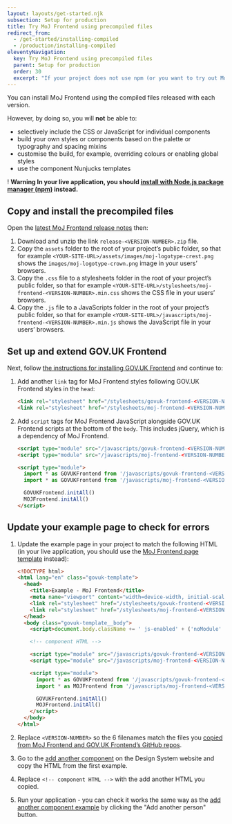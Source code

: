 ```yaml
---
layout: layouts/get-started.njk
subsection: Setup for production
title: Try MoJ Frontend using precompiled files
redirect_from:
  - /get-started/installing-compiled
  - /production/installing-compiled
eleventyNavigation:
  key: Try MoJ Frontend using precompiled files
  parent: Setup for production
  order: 30
  excerpt: "If your project does not use npm (or you want to try out MoJ Frontend without installing it through npm) download and include compiled stylesheets."
---
```


You can install MoJ Frontend using the compiled files released with each version.

However, by doing so, you will **not** be able to:

- selectively include the CSS or JavaScript for individual components
- build your own styles or components based on the palette or typography and spacing mixins
- customise the build, for example, overriding colours or enabling global styles
- use the component Nunjucks templates

<div class="govuk-warning-text">
  <span class="govuk-warning-text__icon" aria-hidden="true">!</span>
  <strong class="govuk-warning-text__text">
    <span class="govuk-visually-hidden">Warning</span>
    In your live application, you should <a href="/production/installing-with-npm/">install with Node.js package manager (npm)</a> instead.
  </strong>
</div>

## Copy and install the precompiled files

Open the [latest MoJ Frontend release notes](https://github.com/ministryofjustice/moj-frontend/releases/latest) then:

1. Download and unzip the link `release-<VERSION-NUMBER>.zip` file.
2. Copy the `assets` folder to the root of your project’s public folder, so that for example `<YOUR-SITE-URL>/assets/images/moj-logotype-crest.png` shows the `images/moj-logotype-crown.png` image in your users’ browsers.
3. Copy the `.css` file to a stylesheets folder in the root of your project’s public folder, so that for example `<YOUR-SITE-URL>/stylesheets/moj-frontend-<VERSION-NUMBER>.min.css` shows the CSS file in your users’ browsers.
4. Copy the `.js` file to a JavaScripts folder in the root of your project’s public folder, so that for example `<YOUR-SITE-URL>/javascripts/moj-frontend-<VERSION-NUMBER>.min.js` shows the JavaScript file in your users’ browsers.

## Set up and extend GOV.UK Frontend

Next, follow [the instructions for installing GOV.UK Frontend](https://frontend.design-system.service.gov.uk/install-using-precompiled-files/) and continue to:

1. Add another `link` tag for MoJ Frontend styles following GOV.UK Frontend styles in the `head`:

   ```html
   <link rel="stylesheet" href="/stylesheets/govuk-frontend-<VERSION-NUMBER>.min.css" />
   <link rel="stylesheet" href="/stylesheets/moj-frontend-<VERSION-NUMBER>.min.css">
   ```

2. Add `script` tags for MoJ Frontend JavaScript alongside GOV.UK Frontend scripts at the bottom of the `body`. This includes jQuery, which is a dependency of MoJ Frontend.

   ```html
   <script type="module" src="/javascripts/govuk-frontend-<VERSION-NUMBER>.min.js"></script>
   <script type="module" src="/javascripts/moj-frontend-<VERSION-NUMBER>.min.js"></script>

   <script type="module">
     import * as GOVUKFrontend from '/javascripts/govuk-frontend-<VERSION-NUMBER>.min.js'
     import * as GOVUKFrontend from '/javascripts/moj-frontend-<VERSION-NUMBER>.min.js'

     GOVUKFrontend.initAll()
     MOJFrontend.initAll()
   </script>
   ```

## Update your example page to check for errors

1. Update the example page in your project to match the following HTML (in your live application, you should use the [MoJ Frontend page template](/use-nunjucks/#set-up-nunjucks-and-use-the-page-template) instead):

   ```html
   <!DOCTYPE html>
   <html lang="en" class="govuk-template">
     <head>
       <title>Example - MoJ Frontend</title>
       <meta name="viewport" content="width=device-width, initial-scale=1, viewport-fit=cover">
       <link rel="stylesheet" href="/stylesheets/govuk-frontend-<VERSION-NUMBER>.min.css" />
       <link rel="stylesheet" href="/stylesheets/moj-frontend-<VERSION-NUMBER>.min.css">
     </head>
     <body class="govuk-template__body">
       <script>document.body.className += ' js-enabled' + ('noModule' in HTMLScriptElement.prototype ? ' govuk-frontend-supported' : '');</script>

       <!-- component HTML -->

       <script type="module" src="/javascripts/govuk-frontend-<VERSION-NUMBER>.min.js"></script>
       <script type="module" src="/javascripts/moj-frontend-<VERSION-NUMBER>.min.js"></script>

       <script type="module">
         import * as GOVUKFrontend from '/javascripts/govuk-frontend-<VERSION-NUMBER>.min.js'
         import * as MOJFrontend from '/javascripts/moj-frontend-<VERSION-NUMBER>.min.js'

         GOVUKFrontend.initAll()
         MOJFrontend.initAll()
       </script>
     </body>
   </html>
   ```

2. Replace `<VERSION-NUMBER>` so the 6 filenames match the files you [copied from MoJ Frontend and GOV.UK Frontend’s GitHub repos](#copy-and-install-the-precompiled-files).

3. Go to the [add another component](/components/add-another/) on the Design System website and copy the HTML from the first example.

4. Replace `<!-- component HTML -->` with the add another HTML you copied.

5. Run your application - you can check it works the same way as the [add another component example](/examples/add-another/) by clicking the "Add another person" button.
